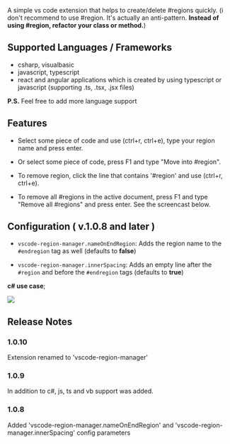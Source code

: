 A simple vs code extension that helps to create/delete #regions quickly.
(i don't recommend to use #region. It's actually an anti-pattern. <strong>Instead of using #region, refactor your class or method.</strong>)

## Supported Languages / Frameworks

* csharp, visualbasic
* javascript, typescript 
* react and angular applications which is created by using typescript or javascript (supporting .ts, .tsx, .jsx files)

<strong>P.S.</strong> Feel free to add more language support

## Features

* Select some piece of code and use (ctrl+r, ctrl+e), type your region name and press enter.

* Or select some piece of code, press F1 and type "Move into #region".

* To remove region, click the line that contains '#region' and use (ctrl+r, ctrl+e).

* To remove all #regions in the active document, press F1 and type "Remove all #regions" and press enter. See the screencast below.

## Configuration ( v.1.0.8 and later )

* `vscode-region-manager.nameOnEndRegion`: Adds the region name to the `#endregion` tag as well (defaults to **false**)

* `vscode-region-manager.innerSpacing`: Adds an empty line after the `#region` and before the `#endregion` tags (defaults to **true**)

<strong>c# use case</strong>;

<img src= "https://raw.githubusercontent.com/suadev/vscode-region-manager/master/screencast.gif" />


## Release Notes

### 1.0.10

Extension renamed to 'vscode-region-manager'

### 1.0.9

In addition to c#,  js, ts and vb support was added.

### 1.0.8

Added 'vscode-region-manager.nameOnEndRegion' and 'vscode-region-manager.innerSpacing' config parameters
